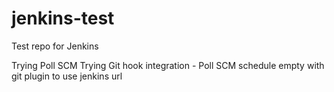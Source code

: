 # jenkins-test
Test repo for Jenkins

Trying Poll SCM
Trying  Git hook integration - Poll SCM schedule empty with git plugin to use jenkins url
